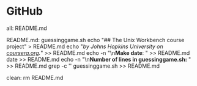 # GitHub
all: README.md

README.md: guessinggame.sh
        echo "## The Unix Workbench course project" > README.md
        echo "*by Johns Hopkins University on [coursera.org](https://www.coursera.org/).*" >> README.md
        echo -n "\n**Make date**: " >> README.md
        date >> README.md
        echo -n "\n**Number of lines in guessinggame.sh:** " >> README.md
        grep -c '' guessinggame.sh >> README.md

clean:
        rm README.md
